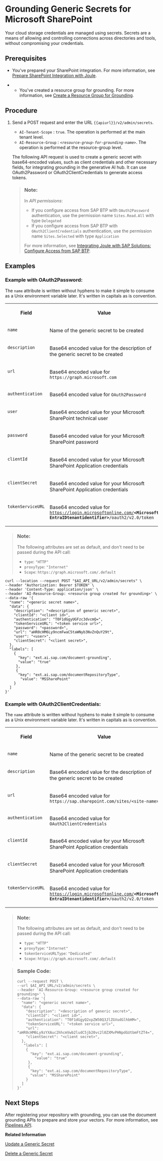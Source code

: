<!-- loio0cd2b30a33bb461aa0344d77a773d59a -->

# Grounding Generic Secrets for Microsoft SharePoint

Your cloud storage credentials are managed using secrets. Secrets are a means of allowing and controlling connections across directories and tools, without compromising your credentials.



<a name="loio0cd2b30a33bb461aa0344d77a773d59a__section_udx_nph_fdc"/>

## Prerequisites

-   You've prepared your SharePoint integration. For more information, see [Prepare SharePoint Integration with Joule](https://help.sap.com/docs/joule/integrating-joule-with-sap/prepare-sharepoint-integration).

-   -   You've created a resource group for grounding. For more information, see [Create a Resource Group for Grounding](create-a-resource-group-for-grounding-e32efa5.md).




## Procedure

1.  Send a POST request and enter the URL `{{apiurl}}/v2/admin/secrets`.

    -   `AI-Tenant-Scope` : `true`. The operation is performed at the main tenant level.
    -   `AI-Resource-Group` : <code><i class="varname">&lt;resource-group-for-grounding-name&gt;</i></code>. The operation is performed at the resource-group level.

    The following API request is used to create a generic secret with base64-encoded values, such as client credentials and other necessary fields, for integrating grounding in the generative AI hub. It can use OAuth2Password or OAuth2ClientCredentials to generate access tokens.

    > ### Note:  
    > In *API permissions*:
    > 
    > -   If you configure access from SAP BTP with `OAuth2Password` authentication, use the permission name `Sites.Read.All` with type `Delegated`
    > -   If you configure access from SAP BTP with `OAuth2ClientCredentials` authentication, use the permission name `Sites.Selected` with type `Application`
    > 
    > For more information, see [Integrating Joule with SAP Solutions: Configure Access from SAP BTP](https://help.sap.com/docs/JOULE/6189c8655c484916bb8eb767126a653a/753bb61132d9436c81d55de3f8cac40e.html).




<a name="loio0cd2b30a33bb461aa0344d77a773d59a__section_ytf_w5v_c2c"/>

## Examples



### Example with OAuth2Password:

The `name` attribute is written without hyphens to make it simple to consume as a Unix environment variable later. It's written in capitals as is convention.


<table>
<tr>
<th valign="top">

Field

</th>
<th valign="top">

Value

</th>
</tr>
<tr>
<td valign="top">

`name` 

</td>
<td valign="top">

Name of the generic secret to be created

</td>
</tr>
<tr>
<td valign="top">

`description` 

</td>
<td valign="top">

Base64 encoded value for the description of the generic secret to be created

</td>
</tr>
<tr>
<td valign="top">

`url` 

</td>
<td valign="top">

Base64 encoded value for `https://graph.microsoft.com` 

</td>
</tr>
<tr>
<td valign="top">

`authentication` 

</td>
<td valign="top">

Base64 encoded value for `OAuth2Password` 

</td>
</tr>
<tr>
<td valign="top">

`user` 

</td>
<td valign="top">

Base64 encoded value for your Microsoft SharePoint technical user

</td>
</tr>
<tr>
<td valign="top">

`password` 

</td>
<td valign="top">

Base64 encoded value for your Microsoft SharePoint password

</td>
</tr>
<tr>
<td valign="top">

`clientId` 

</td>
<td valign="top">

Base64 encoded value for your Microsoft SharePoint Application credentials

</td>
</tr>
<tr>
<td valign="top">

`clientSecret` 

</td>
<td valign="top">

Base64 encoded value for your Microsoft SharePoint Application credentials

</td>
</tr>
<tr>
<td valign="top">

`tokenServiceURL` 

</td>
<td valign="top">

Base64 encoded value for <code>https://login.microsoftonline.com/<b>&lt;Microsoft EntraIDtenantidentifier&gt;</b>/oauth2/v2.0/token</code> 

</td>
</tr>
</table>

> ### Note:  
> The following attributes are set as default, and don't need to be passed during the API call:
> 
> -   `type`: `"HTTP"`
> -   `proxyType`: `"Internet"`
> -   `Scope`: `https://graph.microsoft.com/.default`

```
curl --location --request POST "$AI_API_URL/v2/admin/secrets" \
--header "Authorization: Bearer $TOKEN" \
--header 'Content-Type: application/json' \
--header 'AI-Resource-Group: <resource group created for grounding>' \
--data-raw '{
  "name": "<generic secret name>",                     
  "data": {                               
    "description": "<description of generic secret>",   
    "clientId": "<client id>",                       
    "authentication": "T0F1dGgyUGFzc3dvcmQ=",      
    "tokenServiceURL": "<token service url>",      
    "password": "<password>",                                               
    "url": "aHR0cHM6Ly9ncmFwaC5taWNyb3NvZnQuY29t",             
    "user": "<user>",                                  
    "clientSecret": "<client secret>",               
  },
  "labels": [
    {
      "key": "ext.ai.sap.com/document-grounding",
      "value": "true"
     },
     {
      "key": "ext.ai.sap.com/documentRepositoryType",     
       "value": "MSSharePoint"
    }
  ]
}'
```



### Example with OAuth2ClientCredentials:

The `name` attribute is written without hyphens to make it simple to consume as a Unix environment variable later. It's written in capitals as is convention.


<table>
<tr>
<th valign="top">

Field

</th>
<th valign="top">

Value

</th>
</tr>
<tr>
<td valign="top">

`name` 

</td>
<td valign="top">

Name of the generic secret to be created

</td>
</tr>
<tr>
<td valign="top">

`description` 

</td>
<td valign="top">

Base64 encoded value for the description of the generic secret to be created

</td>
</tr>
<tr>
<td valign="top">

`url` 

</td>
<td valign="top">

Base64 encoded value for `https://sap.sharepoint.com/sites/<site-name>` 

</td>
</tr>
<tr>
<td valign="top">

`authentication` 

</td>
<td valign="top">

Base64 encoded value for `OAuth2ClientCredentials` 

</td>
</tr>
<tr>
<td valign="top">

`clientId` 

</td>
<td valign="top">

Base64 encoded value for your Microsoft SharePoint Application credentials

</td>
</tr>
<tr>
<td valign="top">

`clientSecret` 

</td>
<td valign="top">

Base64 encoded value for your Microsoft SharePoint Application credentials

</td>
</tr>
<tr>
<td valign="top">

`tokenServiceURL` 

</td>
<td valign="top">

Base64 encoded value for <code>https://login.microsoftonline.com/<b>&lt;Microsoft EntraIDtenantidentifier&gt;</b>/oauth2/v2.0/token</code>

</td>
</tr>
</table>

> ### Note:  
> The following attributes are set as default, and don't need to be passed during the API call:
> 
> -   `type`: `"HTTP"`
> -   `proxyType`: `"Internet"`
> -   `tokenServiceURLType`: `"Dedicated"`
> -   `Scope`: `https://graph.microsoft.com/.default`

> ### Sample Code:  
> ```
> curl --request POST \
> --url $AI_API_URL/v2/admin/secrets \
> --header 'AI-Resource-Group: <resource group created for grounding>' \
> --data-raw '{
>   "name": "<generic secret name>",                     
>   "data": {                                
>     "description": "<description of generic secret>",   
>     "clientId": "<client id>",                        
>     "authentication": "T0F1dGgyQ2xpZW50Q3JlZGVudGlhbHM=",          
>     "tokenServiceURL": "<token service url>",                                                   
>     "url": "aHR0cHM6Ly9zYXAuc2hhcmVwb2ludC5jb20vc2l0ZXMvPHNpdGUtbmFtZT4=",                                                   
>     "clientSecret": "<client secret>",            
>   },
>    "labels": [
>     {
>       "key": "ext.ai.sap.com/document-grounding",
>         "value": "true"
>      },
>      {
>       "key": "ext.ai.sap.com/documentRepositoryType",     
>       "value": "MSSharePoint"
>     }
>   ]
> }'
> 
> ```



<a name="loio0cd2b30a33bb461aa0344d77a773d59a__section_m4v_r1z_3gc"/>

## Next Steps

After registering your repository with grounding, you can use the document grounding APIs to prepare and store your vectors. For more information, see [Pipelines API](pipelines-api-d8cc0e3.md).

**Related Information**  


[Update a Generic Secret](update-a-generic-secret-b5d5970.md "")

[Delete a Generic Secret](delete-a-generic-secret-d5d5187.md "")

